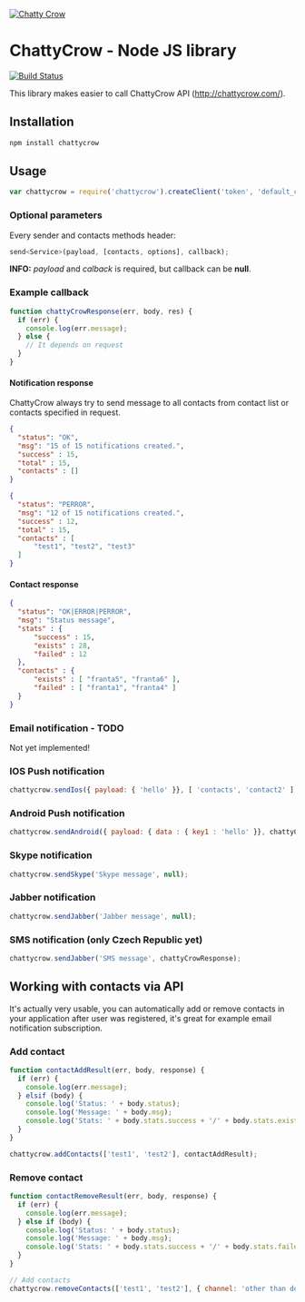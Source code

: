 [![Chatty
Crow](https://avatars1.githubusercontent.com/u/9012750?v=3&s=200)](http://chattycrow.com)

# ChattyCrow - Node JS library

[![Build Status](https://travis-ci.org/ChattyCrow/chattycrow_nodejs.svg?branch=master)](https://travis-ci.org/ChattyCrow/chattycrow_nodejs)

This library makes easier to call ChattyCrow API (http://chattycrow.com/).

## Installation

```sh
npm install chattycrow
```

## Usage

```js
var chattycrow = require('chattycrow').createClient('token', 'default_channel');
```

### Optional parameters

Every sender and contacts methods header:

```js
send<Service>(payload, [contacts, options], callback);
```

**INFO:** *payload* and *calback* is required, but callback can be **null**.

### Example callback

```js
function chattyCrowResponse(err, body, res) {
  if (err) {
    console.log(err.message);
  } else {
    // It depends on request
  }
}
```

#### Notification response

ChattyCrow always try to send message to all contacts from contact list
or contacts specified in request.

```json
{
  "status": "OK",
  "msg": "15 of 15 notifications created.",
  "success" : 15,
  "total" : 15,
  "contacts" : []
}
```

```json
{
  "status": "PERROR",
  "msg": "12 of 15 notifications created.",
  "success" : 12,
  "total" : 15,
  "contacts" : [
      "test1", "test2", "test3"
  ]
}
```

#### Contact response

```json
{
  "status": "OK|ERROR|PERROR",
  "msg": "Status message",
  "stats" : {
      "success" : 15,
      "exists" : 28,
      "failed" : 12
  },
  "contacts" : {
      "exists" : [ "franta5", "franta6" ],
      "failed" : [ "franta1", "franta4" ]
  }
}
```

### Email notification - TODO

Not yet implemented!

### IOS Push notification

```js
chattycrow.sendIos({ payload: { 'hello' }}, [ 'contacts', 'contact2' ], {channel: 'other', token: 'not_default'}, chattyCrowResponse);
```

### Android Push notification

```js
chattycrow.sendAndroid({ payload: { data : { key1 : 'hello' }}, chattyCrowResponse);
```

### Skype notification

```js
chattycrow.sendSkype('Skype message', null);
```

### Jabber notification

```js
chattycrow.sendJabber('Jabber message', null);
```


### SMS notification (only Czech Republic yet)

```js
chattycrow.sendJabber('SMS message', chattyCrowResponse);
```

## Working with contacts via API

It's actually very usable, you can automatically add or remove contacts in your application after user was registered, it's great for example email notification subscription.


### Add contact

```js
function contactAddResult(err, body, response) {
  if (err) {
    console.log(err.message);
  } elsif (body) {
    console.log('Status: ' + body.status);
    console.log('Message: ' + body.msg);
    console.log('Stats: ' + body.stats.success + '/' + body.stats.exists + '/' + body.stats.failed);
  }
}

chattycrow.addContacts(['test1', 'test2'], contactAddResult);
```

### Remove contact

```js
function contactRemoveResult(err, body, response) {
  if (err) {
    console.log(err.message);
  } else if (body) {
    console.log('Status: ' + body.status);
    console.log('Message: ' + body.msg);
    console.log('Stats: ' + body.stats.success + '/' + body.stats.failed);
  }
}

// Add contacts
chattycrow.removeContacts(['test1', 'test2'], { channel: 'other than default' }, contactRemoveResult);
```
